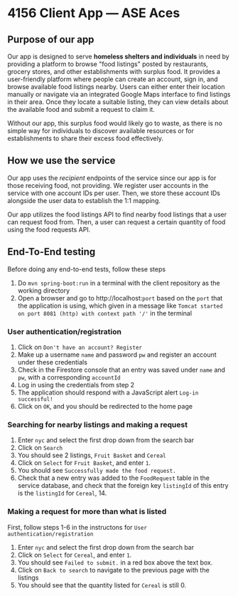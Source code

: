 # 4156 Client App — ASE Aces

## Purpose of our app

Our app is designed to serve **homeless shelters and individuals** in need by providing a platform to browse "food listings" posted by restaurants, grocery stores, and other establishments with surplus food. It provides a user-friendly platform where people can create an account, sign in, and browse available food listings nearby. Users can either enter their location manually or navigate via an integrated Google Maps interface to find listings in their area. Once they locate a suitable listing, they can view details about the available food and submit a request to claim it.

Without our app, this surplus food would likely go to waste, as there is no simple way for individuals to discover available resources or for establishments to share their excess food effectively.

## How we use the service

Our app uses the _recipient_ endpoints of the service since our app is for those receiving food, not providing. We register user accounts in the service with one account IDs per user. Then, we store these account IDs alongside the user data to establish the 1:1 mapping.

Our app utilizes the food listings API to find nearby food listings that a user can request food from. Then, a user can request a certain quantity of food using the food requests API.

## End-To-End testing

Before doing any end-to-end tests, follow these steps

1. Do `mvn spring-boot:run` in a terminal with the client repository as the working directory
2. Open a browser and go to http://localhost:`port` based on the `port` that the application is using, which given in a message like `Tomcat started on port 8081 (http) with context path '/'` in the terminal

### User authentication/registration

1. Click on `Don't have an account? Register`
2. Make up a username `name` and password `pw` and register an account under these credentials
3. Check in the Firestore console that an entry was saved under `name` and `pw`, with a corresponding `accountId`
4. Log in using the credentials from step 2
5. The application should respond with a JavaScript alert `Log-in successful!`
6. Click on `OK`, and you should be redirected to the home page

### Searching for nearby listings and making a request

1. Enter `nyc` and select the first drop down from the search bar
2. Click on `Search`
3. You should see 2 listings, `Fruit Basket` and `Cereal`
4. Click on `Select` for `Fruit Basket`, and enter `1`.
5. You should see `Successfully made the food request.`
6. Check that a new entry was added to the `FoodRequest` table in the service database, and check that the foreign key `listingId` of this entry is the `listingId` for `Cereal`, 14.

### Making a request for more than what is listed

First, follow steps 1-6 in the instructons for `User authentication/registration`

1. Enter `nyc` and select the first drop down from the search bar
2. Click on `Select` for `Cereal`, and enter `1`.
3. You should see `Failed to submit.` in a red box above the text box.
4. Click on `Back to search` to navigate to the previous page with the listings
5. You should see that the quantity listed for `Cereal` is still 0.
